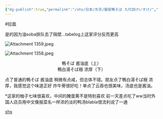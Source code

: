 ```yaml
---
{"dg-publish":true,"permalink":"/xhs/日本/东京/銀座鴨そば 九代目けいすけ/","tags":["rednote","东京"],"created":"2024-09-16","updated":"2025-04-04T20:25:52.980+08:00"}
---
```


#拉面 

是的因为油soba排队去了隔壁…tabelog上这家评分反而更高

![Attachment 1359.jpeg](/img/user/xhs/%E6%97%A5%E6%9C%AC/%E4%B8%9C%E4%BA%AC/photo/Attachment%201359.jpeg)

![Attachment 1358.jpeg](/img/user/xhs/%E6%97%A5%E6%9C%AC/%E4%B8%9C%E4%BA%AC/photo/Attachment%201358.jpeg)
<center>鴨そば 酱油底（上）</center>
<center>鴨白湯そば極 浓厚（下）</center>

点了普通的鴨そば 酱油底 稍微有点咸，但总体不错。朋友点了鴨白湯そば極 浓厚，我感觉这个味道正好 炸牛蒡很好吃！单点了云吞也很美味，汤底也是酱油。

*这家的柚子七味很喜欢，中间的腌蛋黄不是特别喜欢
前一天差点吃了ww当时外国人店员用中文像报菜名一样浓的淡的鸭汤blabla很流利说了一通

[xhs](https://www.xiaohongshu.com/explore/66f0586a000000002603db95?xsec_token=ABqW31iXGaeLgX03LCtKxC-sJYg7ts-f1T2RZSf5i0k0E=&xsec_source=pc_user)
